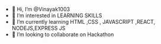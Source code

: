 - 👋 Hi, I’m @Vinayak1003
- 👀 I’m interested in LEARNING SKILLS
- 🌱 I’m currently learning HTML ,CSS , JAVASCRIPT ,REACT, NODEJS,EXPRESS JS
- 💞️ I’m looking to collaborate on Hackathon


<!---
Vinayak1003/Vinayak1003 is a ✨ special ✨ repository because its `README.md` (this file) appears on your GitHub profile.
You can click the Preview link to take a look at your changes.
--->
